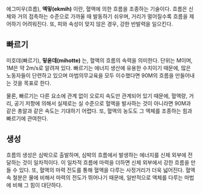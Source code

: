 에그미우(흐름), **엑밓(ekmih)** 이란, 혈액에 의한 흐름을 조종하는 기술이다. 흐름은 신체와 거의 접촉하는 수준으로 가까울 때 발동하기 쉬우며, 거리가 멀어질수록 흐름을 제어하기 어려워진다. 또,  피와 속성이 맞지 않은 경우, 강한 반발력을 일으킨다.

## 빠르기
미호데(빠르기), **밓옫데(mihotte)** 는, 혈액의 흐름의 속력을 의미한다. 단위는 M이며, 1M은 약 2m/s로 알려져 있다. 빠르기는 에너지 생산에 유용한 수치이기 때문에, 많은 노동자들이 단련하고 있으며 마법의무교육을 모두 이수했다면 90M의 흐름을 만들어내는 것을 목표로 한다. 
 
물론, 빠르기는 다른 요소에 관계 없이 오로지 속도만 관계되어 있기 때문에, 혈액량, 거리, 공기 저항에 의해서 실제로는 실 수준으로 혈액을 발사하는 것이 아니라면 90M과 같은 총알과 같은 속도는 기대하기 어렵다. 또, 혈액의 농도도 그 액체를 조종하는 힘과 빠르기에 관여한다.

## 생성
흐름의 생성은 심박으로 출발하며, 심박의 흐름에서 발생하는 에너지를 신체 외부에 전달하는 것이 일차적이다. 이 일차적 흐름에 마력을 더하면 신체 외부에서 강한 흐름을 만들 수 있다. 또, 혈액의 마력 전도를 통해 혈액을 다루는 사정거리가 더욱 넓어진다. 혈액 속 철분은 물에 비해서 마력의 전도가 뛰어나기 때문에, 일반적으로 액체를 다루는 마법에 비해 그 힘이 대단하다.